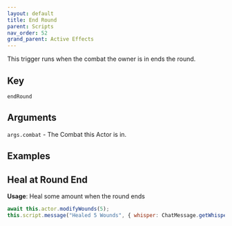 ```yaml
---
layout: default
title: End Round
parent: Scripts
nav_order: 52
grand_parent: Active Effects
---
```

This trigger runs when the combat the owner is in ends the round. 

## Key

`endRound`

## Arguments 

`args.combat` - The Combat this Actor is in.

## Examples

## Heal at Round End

**Usage**: Heal some amount when the round ends

```js
await this.actor.modifyWounds(5);
this.script.message("Healed 5 Wounds", { whisper: ChatMessage.getWhisperRecipients("GM") })
```